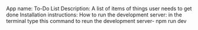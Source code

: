 App name: To-Do List
Description: A list of items of things user needs to get done
Installation instructions: 
How to run the development server: in the terminal type this command to reun the development server-  npm run dev